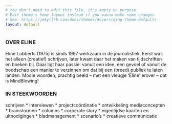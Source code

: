 ```yaml
---
# You don't need to edit this file, it's empty on purpose.
# Edit theme's home layout instead if you wanna make some changes
# See: https://jekyllrb.com/docs/themes/#overriding-theme-defaults
layout: default
---
```

<section class="content">
  <div class="page">
    <h3 class="pink"><span class="bar bar-pink"></span><span class="text">OVER ELINE</span></h3>
    <p class="narrow">Eline Lubberts (1975) is sinds 1997 werkzaam in de journalistiek. Eerst was het alleen (creatief) schrijven, later kwam daar het maken van tijdschriften en boeken bij. Daar ligt haar passie: vanuit een idee, een gevoel of vanuit de boodschap een manier te verzinnen om dat bij een (breed) publiek te laten landen. Mooie woorden, prachtig beeld – met een vleugje ‘Eline’ erover – dat is MindBlowing!</p>
    <h3 class="gutter-top-large"><span class="bar bar-green"></span><span class="text">IN STEEKWOORDEN</span></h3>
    <p class="narrow">schrijven * interviewen * projectcoördinatie * ontwikkeling mediaconcepten * brainstormen * columns * corperate story * eigentijdse kaarten en uitnodigingen * bladmanagement * scenario’s * creatieve communicatie</p>
  </div>
</section>

<div class="page-image page-image-desktop page-image-over-eline"></div>
<div class="page-image page-image-mobile page-image-over-eline"></div>
